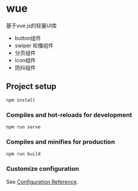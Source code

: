 # wue
基于vue.js的轻量UI库
+ button组件
+ swiper 轮播组件
+ 分页组件
+ icon组件
+ 防抖组件

## Project setup
```
npm install
```

### Compiles and hot-reloads for development
```
npm run serve
```

### Compiles and minifies for production
```
npm run build
```




### Customize configuration
See [Configuration Reference](https://cli.vuejs.org/config/).
